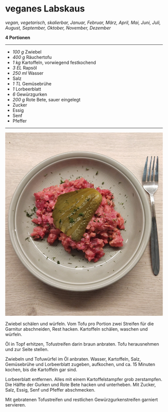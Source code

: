 # veganes Labskaus

_vegan, vegetarisch, skalierbar, Januar, Februar, März, April, Mai, Juni, Juli, August, September, Oktober, November, Dezember_

**4 Portionen**

---

- _100 g_ Zwiebel
- _400 g_ Räuchertofu
- _1 kg_ Kartoffeln, vorwiegend festkochend
- _3 EL_ Rapsöl
- _250 ml_ Wasser
- Salz
- _1 TL_ Gemüsebrühe
- _1_ Lorbeerblatt
- _6_ Gewürzgurken
- _200 g_ Rote Bete, sauer eingelegt
- Zucker
- Essig
- Senf
- Pfeffer

---

![Labskaus, auf einem Teller mit einer Gewürzgurke und etwas Dill angerichtet](pics/labskaus.png)

Zwiebel schälen und würfeln. Vom Tofu pro Portion zwei Streifen für die Garnitur abschneiden, Rest hacken. Kartoffeln schälen, waschen und würfeln.

Öl in Topf erhitzen, Tofustreifen darin braun anbraten. Tofu herausnehmen und zur Seite stellen.

Zwiebeln und Tofuwürfel im Öl anbraten. Wasser, Kartoffeln, Salz, Gemüsebrühe und Lorbeerblatt zugeben, aufkochen, und ca. 15 Minuten kochen, bis die Kartoffeln gar sind.

Lorbeerblatt entfernen. Alles mit einem Kartoffelstampfer grob zerstampfen. Die Hälfte der Gurken und Rote Bete hacken und unterheben. Mit Zucker, Salz, Essig, Senf und Pfeffer abschmecken.

Mit gebratenen Tofustreifen und restlichen Gewürzgurkenstreifen garniert servieren.
